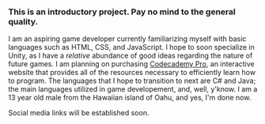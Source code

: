 <!DOCTYPE html>
<html>
  <h3>This is an introductory project. Pay no mind to the general quality.</h3>
<body>
  <p>I am an aspiring game developer currently familiarizing myself with basic languages such as HTML, CSS, and JavaScript. I hope to soon specialize in Unity, as I have a <i>relative</i> abundance of good ideas regarding the nature of future games. I am planning on purchasing <a href = "https://www.codecademy.com/subscriptions/proAnnualV4a_7trial/checkout?redirect_url=%2Flearn&checkoutv2=true">Codecademy Pro</a>, an interactive website that provides all of the resources necessary to efficiently learn how to program. The languages that I hope to transition to next are C# and Java; the main languages utilized in game developement, and, well, y'know. I am a 13 year old male from the Hawaiian island of Oahu, and yes, I'm done now.</p>
    <footer>
      <p>Social media links will be established soon.</p>
  </footer>
  </body>
  </html>
